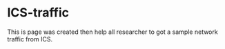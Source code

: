 # ICS-traffic
This is page was created then help all researcher to got a sample network traffic from ICS.
